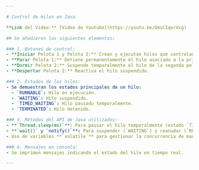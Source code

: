 ```yaml
---

# Control de Hilos en Java

**Link del Video:** [Video de Youtube](https://youtu.be/GmsCIqxrXvg)

## Se añadieron los siguientes elementos:

### 1. Botones de control:
- **Iniciar Pelota 1 y Pelota 2:** Crean y ejecutan hilos que controlan cada pelota.
- **Parar Pelota 1:** Detiene permanentemente el hilo asociado a la primera pelota.
- **Dormir Pelota 2:** Suspende temporalmente el hilo de la segunda pelota.
- **Despertar Pelota 2:** Reactiva el hilo suspendido.

### 2. Estados de los hilos:
- Se demuestran los estados principales de un hilo:
  - `RUNNABLE`: Hilo en ejecución.
  - `WAITING`: Hilo suspendido.
  - `TIMED_WAITING`: Hilo pausado temporalmente.
  - `TERMINATED`: Hilo detenido.

### 3. Métodos del API de Java utilizados:
- **`Thread.sleep(ms)`**: Para pausar el hilo temporalmente (estado `TIMED_WAITING`).
- **`wait()` y `notify()`**: Para suspender (`WAITING`) y reanudar (`RUNNABLE`) un hilo.
- Uso de variables **`volatile`** para gestionar la concurrencia de manera segura.

### 4. Mensajes en consola:
- Se imprimen mensajes indicando el estado del hilo en tiempo real.

---
```


